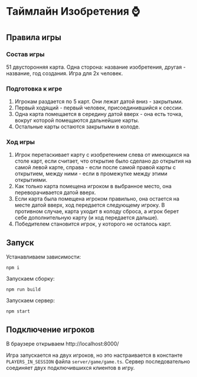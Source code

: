 # Таймлайн Изобретения :watch:
## Правила игры

### Состав игры

51 двусторонняя карта. Одна сторона: название изобретения, другая - название, год создания. Игра для 2х человек.

### Подготовка к игре

1. Игрокам раздается по 5 карт. Они лежат датой вниз - закрытыми. 
2. Первый ходящий - первый человек, присоединившийся к сессии.
3. Одна карта помещается в середину датой вверх - она есть точка, вокруг которой помещаются дальнейшие карты.
4. Остальные карты остаются закрытыми в колоде.

### Ход игры

1. Игрок перетаскивает карту с изобретением слева от имеющихся на столе карт, если считает, что открытие было сделано до открытия на самой левой карте, справа - если после самой правой карты с открытием, между ними - если в промежутке между этими открытиями.
2. Как только карта помещена игроком в выбранное место, она переворачивается датой вверх. 
3. Если карта была помещена игроком правильно, она остается на месте датой вверх, ход передается следующему игроку. В противном случае, карта уходит в колоду сброса, а игрок берет себе дополнительную карту (и ход передается дальше). 
4. Победителем становится игрок, у которого не осталось карт. 

## Запуск

Устанавливаем зависимости:
```
npm i
```

Запускаем сборку:
```
npm run build
```

Запускаем сервер:
```
npm start
```

## Подключение игроков

В браузере открываем http://localhost:8000/

Игра запускается на двух игроков, но это настраивается в константе `PLAYERS_IN_SESSION` файла `server/game/game.ts`. Сервер последовательно соединяет двух подключившихся клиентов в игру.
